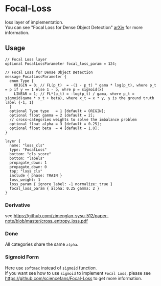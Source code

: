 # Focal-Loss
loss layer of implementation.  
You can see "Focal Loss for Dense Object Detection" [arXiv](https://arxiv.org/abs/1708.02002) for more information.  

## Usage

```
// Focal Loss layer
optional FocalLossParameter focal_loss_param = 124;

// Focal Loss for Dense Object Detection
message FocalLossParameter {
  enum Type {
    ORIGIN = 0; // FL(p_t)  = -(1 - p_t) ^ gama * log(p_t), where p_t = p if y == 1 else 1 - p, whre p = sigmoid(x)
    LINEAR = 1; // FL*(p_t) = -log(p_t) / gama, where p_t = sigmoid(gama * x_t + beta), where x_t = x * y, y is the ground truth label {-1, 1}
  }
  optional Type type   = 1 [default = ORIGIN]; 
  optional float gamma = 2 [default = 2];
  // cross-categories weights to solve the imbalance problem
  optional float alpha = 3 [default = 0.25]; 
  optional float beta  = 4 [default = 1.0];
}

layer {
  name: "loss_cls"
  type: "FocalLoss"
  bottom: "cls_score"
  bottom: "labels"
  propagate_down: 1
  propagate_down: 0
  top: "loss_cls"
  include { phase: TRAIN }
  loss_weight: 1
  loss_param { ignore_label: -1 normalize: true }
  focal_loss_param { alpha: 0.25 gamma: 2 }
}
```

### Derivative
see https://github.com/zimenglan-sysu-512/paper-note/blob/master/cross_entropy_loss.pdf  

### Done
All categories share the same `alpha`.

### Sigmoid Form
Here use `softmax` instead of `sigmoid` function.  
If you want see how to use `sigmoid` to implement `Focal Loss`, please see https://github.com/sciencefans/Focal-Loss to get more information.  
